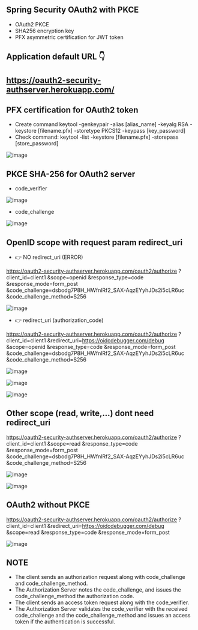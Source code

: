 ## Spring Security OAuth2 with PKCE
* OAuth2 PKCE 
* SHA256 encryption key
* PFX asymmetric certification for JWT token

## Application default URL 👇
## https://oauth2-security-authserver.herokuapp.com/

## PFX certification for OAuth2 token
* Create command keytool -genkeypair -alias [alias_name] -keyalg RSA -keystore [filename.pfx] -storetype PKCS12 -keypass [key_password]
* Check command: keytool -list -keystore [filename.pfx] -storepass [store_password]

![image](https://user-images.githubusercontent.com/71564211/147991314-c2c83172-409c-4eb0-b673-8bb491478707.png)

## PKCE SHA-256 for OAuth2 server
* code_verifier

![image](https://user-images.githubusercontent.com/71564211/147991521-cbeee360-50e2-4bbb-aa91-89fa1b495a61.png)

* code_challenge

![image](https://user-images.githubusercontent.com/71564211/147991616-1f3f4ecf-f3f5-4513-9e19-649ddb54370b.png)

## OpenID scope with request param redirect_uri
* 👉 NO redirect_uri (ERROR)

https://oauth2-security-authserver.herokuapp.com/oauth2/authorize
?client_id=client1
&scope=openid
&response_type=code
&response_mode=form_post
&code_challenge=dsbodg7P8H_HWfnlRf2_SAX-AqzEYyhJDs2i5cLR6uc
&code_challenge_method=S256

![image](https://user-images.githubusercontent.com/71564211/147991768-134252bd-c631-487a-b57a-e2259c5d689a.png)

* 👉 redirect_uri (authorization_code)

https://oauth2-security-authserver.herokuapp.com/oauth2/authorize
?client_id=client1
&redirect_uri=https://oidcdebugger.com/debug
&scope=openid
&response_type=code
&response_mode=form_post
&code_challenge=dsbodg7P8H_HWfnlRf2_SAX-AqzEYyhJDs2i5cLR6uc
&code_challenge_method=S256

![image](https://user-images.githubusercontent.com/71564211/147991830-5ffdfe2a-b6a8-4c7f-9fe8-4ed4dd4d700d.png)

![image](https://user-images.githubusercontent.com/71564211/147991926-166defb6-8b5c-46e8-8d15-6750d8a33536.png)

![image](https://user-images.githubusercontent.com/71564211/147991976-a2d33b3b-f5c9-4be8-a54f-fb513a3f276b.png)

## Other scope (read, write,...) dont need redirect_uri

https://oauth2-security-authserver.herokuapp.com/oauth2/authorize
?client_id=client1
&scope=read
&response_type=code
&response_mode=form_post
&code_challenge=dsbodg7P8H_HWfnlRf2_SAX-AqzEYyhJDs2i5cLR6uc
&code_challenge_method=S256

![image](https://user-images.githubusercontent.com/71564211/147992072-5dfa9cf9-63ca-4614-b00d-8af5f92a7239.png)

![image](https://user-images.githubusercontent.com/71564211/147992100-28e89ef4-c347-40a0-a8d8-725685bd0cde.png)

## OAuth2 without PKCE

https://oauth2-security-authserver.herokuapp.com/oauth2/authorize
?client_id=client1
&redirect_uri=https://oidcdebugger.com/debug
&scope=read
&response_type=code
&response_mode=form_post

![image](https://user-images.githubusercontent.com/71564211/147992232-079579f8-9c3d-4363-bcf1-cb773df8a475.png)

## NOTE
* The client sends an authorization request along with code_challenge and code_challenge_method.
* The Authorization Server notes the code_challenge, and issues the code_challenge_method the authorization code.
* The client sends an access token request along with the code_verifier.
* The Authorization Server validates the code_verifier with the received code_challenge and the code_challenge_method and issues an access token if the authentication is successful.



